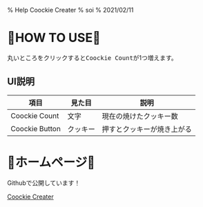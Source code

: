 % Help Coockie Creater
% soi
% 2021/02/11

# 🍪HOW TO USE🍪

丸いところをクリックすると<kbd>Coockie Count</kbd>が1つ増えます。

## UI説明



| 項目           | 見た目   | 説明                       |
| -------------- | -------- | -------------------------- |
| Coockie Count  | 文字     | 現在の焼けたクッキー数     |
| Coockie Button | クッキー | 押すとクッキーが焼き上がる |

# 🍪ホームページ🍪

Githubで公開しています！

[Coockie Creater]()

